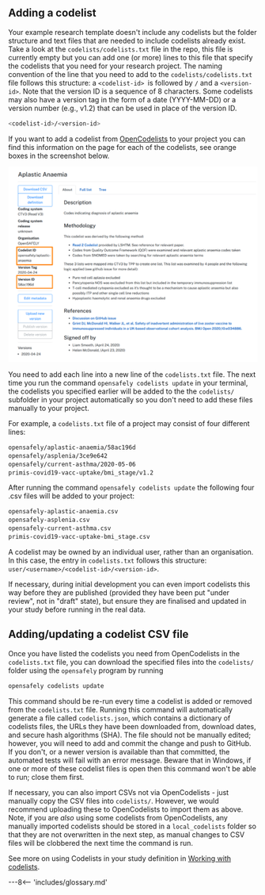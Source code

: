 ## Adding a codelist

Your example research template doesn't include any codelists but the folder structure and text files that are needed to include codelists already exist.
Take a look at the `codelists/codelists.txt` file in the repo, this file is currently empty but you can add one (or more) lines to this file that specify the codelists that you need for your research project.
The naming convention of the line that you need to add to the `codelists/codelists.txt` file follows this structure: a `<codelist-id> `is followed by `/` and a `<version-id>`.
Note that the version ID is a sequence of 8 characters. Some codelists may also have a version tag in the form of a date (YYYY-MM-DD) or a version number (e.g., v1.2) that can be
used in place of the version ID.

```bash
<codelist-id>/<version-id>
```

If you want to add a codelist from [OpenCodelists](https://www.opencodelists.org) to your project you can find this information on the page for each of the codelists, see orange boxes in the screenshot below.

![Finding the codelist ID and version ID on OpenCodelists.](images/adding-codelist-id-version.png)

You need to add each line into a new line of the `codelists.txt` file.
The next time you run the command `opensafely codelists update` in your terminal, the codelists you specified earlier will be added to the the `codelists/` subfolder in your project automatically so you don't need to add these files manually to your project.

For example, a `codelists.txt` file of a project may consist of four different lines:

```bash
opensafely/aplastic-anaemia/58ac196d
opensafely/asplenia/3ce9e642
opensafely/current-asthma/2020-05-06
primis-covid19-vacc-uptake/bmi_stage/v1.2
```

After running the command `opensafely codelists update` the following four .csv files will be added to your project:

```bash
opensafely-aplastic-anaemia.csv
opensafely-asplenia.csv
opensafely-current-asthma.csv
primis-covid19-vacc-uptake-bmi_stage.csv
```

A codelist may be owned by an individual user, rather than an organisation. In this case, the
entry in `codelists.txt` follows this structure: `user/<username>/<codelist-id>/<version-id>`.

If necessary, during initial development you can even import codelists this way before they are published (provided they have been put "under review", not in "draft" state), but ensure they are finalised and updated in your study before running in the real data.

## Adding/updating a codelist CSV file
Once you have listed the codelists you need from OpenCodelists in the `codelists.txt` file, you can download the specified files into the `codelists/` folder using the `opensafely` program by running

```bash
opensafely codelists update
```

This command should be re-run every time a codelist is added or removed from the `codelists.txt` file. Running this command will automatically generate a file called `codelists.json`, which contains a dictionary of codelists files, the URLs they have been downloaded from, download dates, and secure hash algorithms (SHA). The file should not be manually edited; however, you will need to add and commit the change and push to GitHub. If you don't, or a newer version is available than that committed, the automated tests will fail with an error message. Beware that in Windows, if one or more of these codelist files is open then this command won't be able to run; close them first.

If necessary, you can also import CSVs not via OpenCodelists - just manually copy the CSV files into `codelists/`. However, we would recommend uploading these to OpenCodelists to import them as above. Note, if you are _also_ using some codelists from OpenCodelists, any manually imported codelists should be stored in a `local_codelists` folder so that they are not overwritten in the next step, as manual changes to CSV files will be clobbered the next time the command is run.

See more on using Codelists in your study definition in [Working with codelists](study-def-codelists.md).

---8<-- 'includes/glossary.md'
